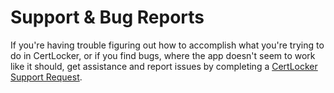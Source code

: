 # Support & Bug Reports

If you're having trouble figuring out how to accomplish what you're trying to do in CertLocker, or if you find bugs, where the app doesn't seem to work like it should, get assistance and report issues by completing a [CertLocker Support Request](https://form.asana.com/?k=9ZDd1YrRWfsneFrr01xdug\&d=1107920631423484).
